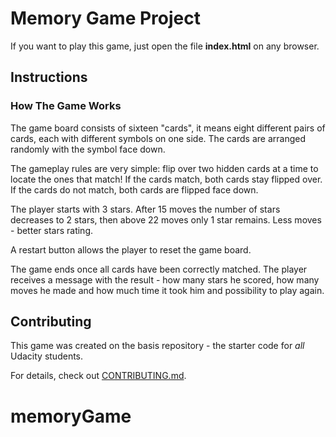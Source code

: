 # Memory Game Project

If you want to play this game, just open the file **index.html** on any browser.

## Instructions

### How The Game Works

The game board consists of sixteen "cards", it means eight different pairs of cards, each with different symbols on one side. The cards are arranged randomly with the symbol face down.

The gameplay rules are very simple: flip over two hidden cards at a time to locate the ones that match!
If the cards match, both cards stay flipped over.
If the cards do not match, both cards are flipped face down.

The player starts with 3 stars. After 15 moves the number of stars decreases to 2 stars, then above 22 moves only 1 star remains. Less moves - better stars rating.

A restart button allows the player to reset the game board.

The game ends once all cards have been correctly matched. The player receives a message with the result - how many stars he scored, how many moves he made and how much time it took him and possibility to play again.

## Contributing

This game was created on the basis repository - the starter code for _all_ Udacity students.

For details, check out [CONTRIBUTING.md](CONTRIBUTING.md).
# memoryGame
